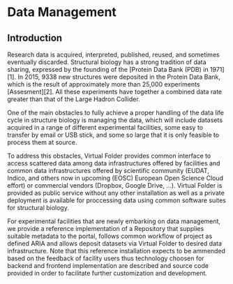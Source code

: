 # Data Management

## Introduction

  
Research data is acquired, interpreted, published, reused, and sometimes eventually discarded. Structural biology has a strong tradition of data sharing, expressed by the founding of the \[Protein Data Bank \(PDB\) in 1971\]\[1\]. In 2015, 9338 new structures were deposited in the Protein Data Bank, which is the result of approximately more than 25,000 experiments \[Assesment\]\[2\]. All these experiments have together a combined data rate greater than that of the Large Hadron Collider.

One of the main obstacles to fully achieve a proper handling of the data life cycle in structure biology is managing the data, which will include datasets acquired in a range of different experimental facilities, some easy to transfer by email or USB stick, and some so large that it is only feasible to process them at source.

To address this obstacles, Virtual Folder provides common interface to access scattered data among data infrastructures offered by facilities and common data infrastructures offered by scientific community \(EUDAT, Indico, and others now in upcoming \(EOSC\) European Open Science Cloud effort\) or commercial vendors \(Dropbox, Google Drive, ...\). Virtual Folder is provided as public service without any other installation as well as a private deployment is available for proccessing data using common software suites for structural biology.

For experimental facilities that are newly embarking on data management, we provide a reference implementation of a Repository that supplies suitable metadata to the portal, follows common workflow of project as defined ARIA and allows deposit datasets via Virtual Folder to desired data infrastructure. Note that this reference installation expects to be ammended based on the feedback of facility users thus technology choosen for backend and frontend implementation are described and source code provided in order to facilitate further customization and development.

